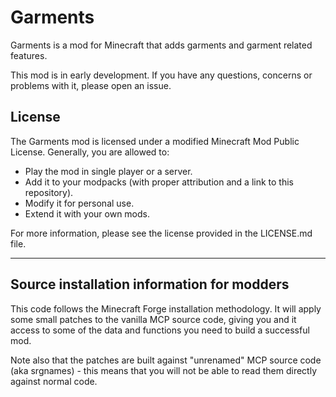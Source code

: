 # Garments
Garments is a mod for Minecraft that adds garments and garment related features.

This mod is in early development. If you have any questions, concerns or problems
with it, please open an issue.

## License
The Garments mod is licensed under a modified Minecraft Mod Public License.
Generally, you are allowed to:

- Play the mod in single player or a server.
- Add it to your modpacks (with proper attribution and a link to this repository).
- Modify it for personal use.
- Extend it with your own mods.

For more information, please see the license provided in the LICENSE.md file.

-------------------------------------------
Source installation information for modders
-------------------------------------------
This code follows the Minecraft Forge installation methodology. It will apply
some small patches to the vanilla MCP source code, giving you and it access 
to some of the data and functions you need to build a successful mod.

Note also that the patches are built against "unrenamed" MCP source code (aka
srgnames) - this means that you will not be able to read them directly against
normal code.
